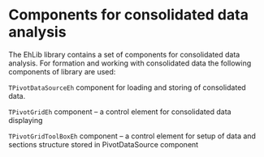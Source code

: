 # Components for consolidated data analysis

The EhLib library contains a set of components for consolidated data analysis.
For formation and working with consolidated data the following components of library are used:

`TPivotDataSourceEh`	component for loading and storing of consolidated data.

`TPivotGridEh` 			component – a control element for consolidated data displaying

`TPivotGridToolBoxEh` 	component – a control element for setup of data and sections structure stored in PivotDataSource component
